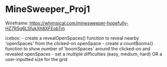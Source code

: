 # MineSweeper_Proj1

Wireframe: https://whimsical.com/minesweeper-hopefully-HZ7RSg6L5fukXh8XFEobTm

icebox: 
    - create a revealOpenSpaces() function to reveal nearby 'openSpaces' from the clicked-on openSpace
    - create a countBooms() function to show number of 'boomSpaces' around the clicked-on and revealed openSpaces
    - set a multiple difficulties (easy, medium, hard) OR a user-inputted size for the grid 